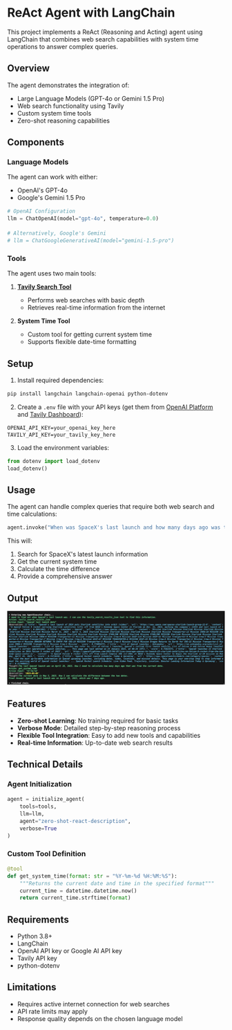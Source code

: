 # ReAct Agent with LangChain

This project implements a ReAct (Reasoning and Acting) agent using LangChain that combines web search capabilities with system time operations to answer complex queries.

## Overview

The agent demonstrates the integration of:
- Large Language Models (GPT-4o or Gemini 1.5 Pro)
- Web search functionality using Tavily
- Custom system time tools
- Zero-shot reasoning capabilities

## Components

### Language Models
The agent can work with either:
- OpenAI's GPT-4o
- Google's Gemini 1.5 Pro

```python
# OpenAI Configuration
llm = ChatOpenAI(model="gpt-4o", temperature=0.0)

# Alternatively, Google's Gemini
# llm = ChatGoogleGenerativeAI(model="gemini-1.5-pro")
```

### Tools
The agent uses two main tools:

1. **[Tavily Search Tool](https://python.langchain.com/api_reference/community/tools/langchain_community.tools.tavily_search.tool.TavilySearchResults.html)**
   - Performs web searches with basic depth
   - Retrieves real-time information from the internet

2. **System Time Tool**
   - Custom tool for getting current system time
   - Supports flexible date-time formatting

## Setup

1. Install required dependencies:
```bash
pip install langchain langchain-openai python-dotenv
```

2. Create a `.env` file with your API keys (get them from [OpenAI Platform](https://platform.openai.com/) and [Tavily Dashboard](https://tavily.com/)):
```env
OPENAI_API_KEY=your_openai_key_here
TAVILY_API_KEY=your_tavily_key_here
```

3. Load the environment variables:
```python
from dotenv import load_dotenv
load_dotenv()
```

## Usage

The agent can handle complex queries that require both web search and time calculations:

```python
agent.invoke("When was SpaceX's last launch and how many days ago was that from this instant")
```

This will:
1. Search for SpaceX's latest launch information
2. Get the current system time
3. Calculate the time difference
4. Provide a comprehensive answer

## Output

![ReAct Agent Output](./images/react_agent_basic.png)

## Features

- **Zero-shot Learning**: No training required for basic tasks
- **Verbose Mode**: Detailed step-by-step reasoning process
- **Flexible Tool Integration**: Easy to add new tools and capabilities
- **Real-time Information**: Up-to-date web search results

## Technical Details

### Agent Initialization
```python
agent = initialize_agent(
    tools=tools,
    llm=llm,
    agent="zero-shot-react-description",
    verbose=True
)
```

### Custom Tool Definition
```python
@tool
def get_system_time(format: str = "%Y-%m-%d %H:%M:%S"):
    """Returns the current date and time in the specified format"""
    current_time = datetime.datetime.now()
    return current_time.strftime(format)
```

## Requirements
- Python 3.8+
- LangChain
- OpenAI API key or Google AI API key
- Tavily API key
- python-dotenv

## Limitations
- Requires active internet connection for web searches
- API rate limits may apply
- Response quality depends on the chosen language model
